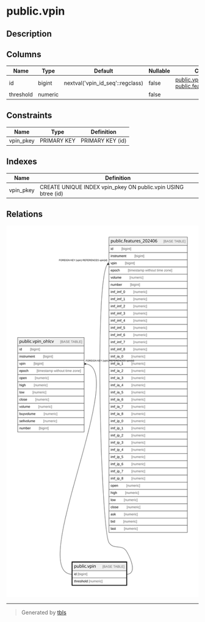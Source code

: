 # public.vpin

## Description

## Columns

| Name | Type | Default | Nullable | Children | Parents | Comment |
| ---- | ---- | ------- | -------- | -------- | ------- | ------- |
| id | bigint | nextval('vpin_id_seq'::regclass) | false | [public.vpin_ohlcv](public.vpin_ohlcv.md) [public.features_202406](public.features_202406.md) |  |  |
| threshold | numeric |  | false |  |  |  |

## Constraints

| Name | Type | Definition |
| ---- | ---- | ---------- |
| vpin_pkey | PRIMARY KEY | PRIMARY KEY (id) |

## Indexes

| Name | Definition |
| ---- | ---------- |
| vpin_pkey | CREATE UNIQUE INDEX vpin_pkey ON public.vpin USING btree (id) |

## Relations

![er](public.vpin.svg)

---

> Generated by [tbls](https://github.com/k1LoW/tbls)
